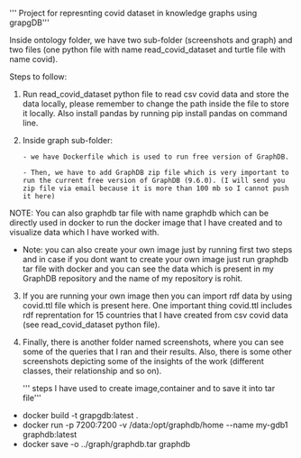  ''' Project for represnting covid dataset in knowledge graphs using grapgDB'''

Inside ontology folder, we have two sub-folder (screenshots and graph) and two files (one python file with name read_covid_dataset and turtle file with name covid).

Steps to follow:

1. Run read_covid_dataset python file to read csv covid data and store the data locally, please remember to change the path inside the file to store it locally. Also install pandas by running pip install pandas on command line.

2. Inside graph sub-folder:
       
       - we have Dockerfile which is used to run free version of GraphDB.
	   
       - Then, we have to add GraphDB zip file which is very important to run the current free version of GraphDB (9.6.0). (I will send you zip file via email because it is more than 100 mb so I cannot push it here)
	   
 NOTE:  You can also graphdb tar file with name graphdb which can be directly used in docker to run the docker image that I have     created and to visualize data    which I have worked with. 
	   
- Note: you can also create your own image just by running first two steps and in case if you dont want to create your own image just run graphdb tar file with docker and you can see the data which is present in my GraphDB repository and the name of my repository is rohit.
	   
3. If you are running your own image then you can import rdf data by using covid.ttl file which is present here. One important thing covid.ttl includes rdf reprentation for 15 countries that I have created from csv covid data (see read_covid_dataset python file).

4. Finally, there is another folder named screenshots, where you can see some of the queries that I ran and their results. Also, there is some other screenshots depicting some of the insights of the work (different classes, their relationship and so on).

   ''' steps I have used to create image,container and to save it into tar file'''

- docker build -t grapgdb:latest .
- docker run -p 7200:7200 -v /data:/opt/graphdb/home --name my-gdb1 graphdb:latest
- docker save -o ../graph/graphdb.tar graphdb
